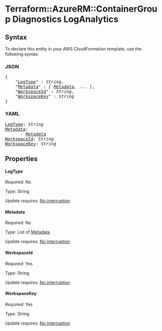 # Terraform::AzureRM::ContainerGroup Diagnostics LogAnalytics

## Syntax

To declare this entity in your AWS CloudFormation template, use the following syntax:

### JSON

<pre>
{
    "<a href="#logtype" title="LogType">LogType</a>" : <i>String</i>,
    "<a href="#metadata" title="Metadata">Metadata</a>" : <i>[ <a href="diagnostics-loganalytics-metadata.md">Metadata</a>, ... ]</i>,
    "<a href="#workspaceid" title="WorkspaceId">WorkspaceId</a>" : <i>String</i>,
    "<a href="#workspacekey" title="WorkspaceKey">WorkspaceKey</a>" : <i>String</i>
}
</pre>

### YAML

<pre>
<a href="#logtype" title="LogType">LogType</a>: <i>String</i>
<a href="#metadata" title="Metadata">Metadata</a>: <i>
      - <a href="diagnostics-loganalytics-metadata.md">Metadata</a></i>
<a href="#workspaceid" title="WorkspaceId">WorkspaceId</a>: <i>String</i>
<a href="#workspacekey" title="WorkspaceKey">WorkspaceKey</a>: <i>String</i>
</pre>

## Properties

#### LogType

_Required_: No

_Type_: String

_Update requires_: [No interruption](https://docs.aws.amazon.com/AWSCloudFormation/latest/UserGuide/using-cfn-updating-stacks-update-behaviors.html#update-no-interrupt)

#### Metadata

_Required_: No

_Type_: List of <a href="diagnostics-loganalytics-metadata.md">Metadata</a>

_Update requires_: [No interruption](https://docs.aws.amazon.com/AWSCloudFormation/latest/UserGuide/using-cfn-updating-stacks-update-behaviors.html#update-no-interrupt)

#### WorkspaceId

_Required_: Yes

_Type_: String

_Update requires_: [No interruption](https://docs.aws.amazon.com/AWSCloudFormation/latest/UserGuide/using-cfn-updating-stacks-update-behaviors.html#update-no-interrupt)

#### WorkspaceKey

_Required_: Yes

_Type_: String

_Update requires_: [No interruption](https://docs.aws.amazon.com/AWSCloudFormation/latest/UserGuide/using-cfn-updating-stacks-update-behaviors.html#update-no-interrupt)

